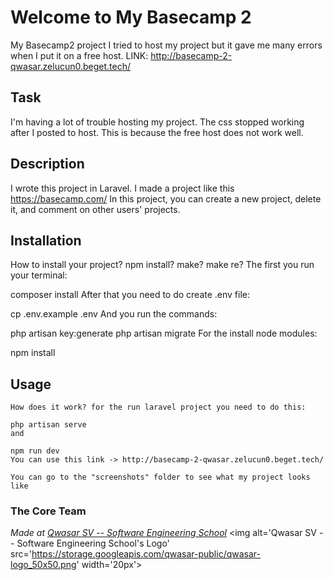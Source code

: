 # Welcome to My Basecamp 2
My Basecamp2 project
I tried to host my project but it gave me many errors when I put it on a free host.
LINK: http://basecamp-2-qwasar.zelucun0.beget.tech/

## Task
I'm having a lot of trouble hosting my project. The css stopped working after I posted to host. This is because the free host does not work well.

## Description
I wrote this project in Laravel. I made a project like this https://basecamp.com/ In this project, you can create a new project, delete it, and comment on other users' projects.

## Installation
How to install your project? npm install? make? make re? The first you run your terminal:

composer install
After that you need to do create .env file:

cp .env.example .env
And you run the commands:

php artisan key:generate
php artisan migrate
For the install node modules:

npm install

## Usage

```
How does it work? for the run laravel project you need to do this:

php artisan serve
and

npm run dev
You can use this link -> http://basecamp-2-qwasar.zelucun0.beget.tech/

You can go to the "screenshots" folder to see what my project looks like
```

### The Core Team

<span><i>Made at <a href='https://qwasar.io'>Qwasar SV -- Software Engineering School</a></i></span>
<span><img alt='Qwasar SV -- Software Engineering School's Logo' src='https://storage.googleapis.com/qwasar-public/qwasar-logo_50x50.png' width='20px'></span>
